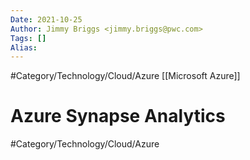 ```yaml
---
Date: 2021-10-25
Author: Jimmy Briggs <jimmy.briggs@pwc.com>
Tags: []
Alias:
---
```


#Category/Technology/Cloud/Azure
[[Microsoft Azure]]

# Azure Synapse Analytics

#Category/Technology/Cloud/Azure 
